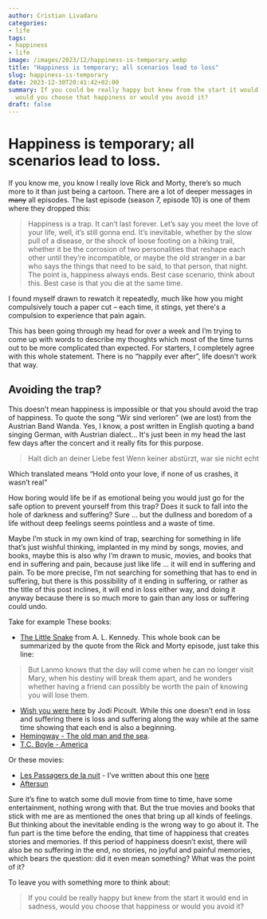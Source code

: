 ```yaml
---
author: Cristian Livadaru
categories:
- life
tags:
- happiness
- life
image: /images/2023/12/happiness-is-temporary.webp
title: "Happiness is temporary; all scenarios lead to loss"
slug: happiness-is-temporary
date: 2023-12-30T20:41:42+02:00
summary: If you could be really happy but knew from the start it would end in sadness,
  would you choose that happiness or would you avoid it?
draft: false
---
```

# Happiness is temporary; all scenarios lead to loss.

If you know me, you know I really love Rick and Morty, there’s so much more to
it than just being a cartoon. There are a lot of deeper messages in ~~many~~ all episodes.
The last episode (season 7, episode 10) is one of them where they dropped this:

> Happiness is a trap. It can’t last forever. Let’s say you meet the love of your life,
well, it’s still gonna end. It’s inevitable, whether by the slow pull of a disease,
or the shock of loose footing on a hiking trail, whether it be the corrosion of two
personalities that reshape each other until they’re incompatible, or maybe the old
stranger in a bar who says the things that need to be said, to that person, that night.
The point is, happiness always ends. Best case scenario, think about this. Best case
is that you die at the same time.

I found myself drawn to rewatch it repeatedly, much like how you might compulsively
touch a paper cut – each time, it stings, yet there's a compulsion to experience
that pain again.

This has been going through my head for over a week and I’m trying to come up with
words to describe my thoughts which most of the time turns out to be more complicated
than expected.
For starters, I completely agree with this whole statement.
There is no “happily ever after”, life doesn’t work that way.

## Avoiding the trap?
This doesn’t mean happiness is impossible or that you should avoid the trap of happiness.
To quote the song “Wir sind verloren” (we are lost) from the Austrian Band Wanda.
Yes, I know, a post written in English quoting a band singing German, with Austrian
dialect...
It's just been in my head the last few days after the concert and it really fits for this purpose.

> Halt dich an deiner Liebe fest
> Wenn keiner abstürzt, war sie nicht echt

Which translated means “Hold onto your love, if none of us crashes, it wasn’t real”

How boring would life be if as emotional being you would just go for the safe option to prevent yourself from this trap?
Does it suck to fall into the hole of darkness and suffering? Sure ... but the dullness and boredom of a life without deep feelings seems pointless and a waste of time.

Maybe I’m stuck in my own kind of trap, searching for something in life that’s just wishful thinking, implanted in my mind by songs, movies, and books, maybe this is also why I’m drawn to music, movies, and books that end in suffering and pain, because just like life ... it will end in suffering and pain. To be more precise, I’m not searching for something that has to end in suffering, but there is this possibility of it ending in suffering, or rather as the title of this post inclines, it will end in loss either way, and doing it anyway because there is so much more to gain than any loss or suffering could undo.

Take for example These books:

* [The Little Snake](https://www.goodreads.com/book/show/38313027-the-little-snake) from A. L. Kennedy. This whole book can be summarized by the quote from the Rick and Morty episode,
just take this line:
> But Lanmo knows that the day will come when he can no longer visit Mary,
when his destiny will break them apart, and he wonders whether having a friend
can possibly be worth the pain of knowing you will lose them.
* [Wish you were here](https://cristian.livadaru.net/wish-you-were-here/) by Jodi Picoult. While this one doesn’t end in loss and suffering there is loss and suffering along the way while at the same time showing that each end is also a beginning.
* [Hemingway - The old man and the sea](https://www.goodreads.com/book/show/2165.The_Old_Man_and_the_Sea).
* [T.C. Boyle - America](https://www.goodreads.com/book/show/60036891-am-rica)

Or these movies:

* [Les Passagers de la nuit](https://www.imdb.com/title/tt13846402/?ref_=nv_sr_srsg_0_tt_8_nm_0_q_Les%2520Passagers%2520de%2520la%2520nuit) - I’ve written about this one [here](https://cristian.livadaru.net/beauty-of-film/)
* [Aftersun](https://www.imdb.com/title/tt19770238/?ref_=nv_sr_srsg_0_tt_8_nm_0_q_aftersun)

Sure it’s fine to watch some dull movie from time to time, have some entertainment, nothing wrong with that. But the true movies and books that stick with me are as mentioned the ones that bring up all kinds of feelings.
But thinking about the inevitable ending is the wrong way to go about it.
The fun part is the time before the ending, that time of happiness that creates stories and memories. If this period of happiness doesn’t exist, there will also be no suffering in the end, no stories, no joyful and painful memories, which bears the question: did it even mean something? What was the point of it?

To leave you with something more to think about:

> If you could be really happy but knew from the start it would end in sadness,
would you choose that happiness or would you avoid it?
